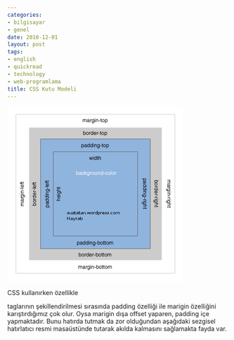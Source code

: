 ```yaml
---
categories:
- bilgisayar
- genel
date: 2010-12-01
layout: post
tags:
- english
- quickread
- technology
- web-programlama
title: CSS Kutu Modeli
---
```


[![](/images/box-model.gif "box-model")](http://suatatan.wordpress.com/wp-content/uploads/2010/12/box-model.gif)  
  
CSS kullanırken özellikle

taglarının şekillendirilmesi sırasında padding özelliği ile marigin özelliğini karıştırdığımız çok olur. Oysa marigin dışa offset yaparen, padding içe yapmaktadır. Bunu hatırda tutmak da zor olduğundan aşağıdaki sezgisel hatırlatıcı resmi masaüstünde tutarak akılda kalmasını sağlamakta fayda var.
